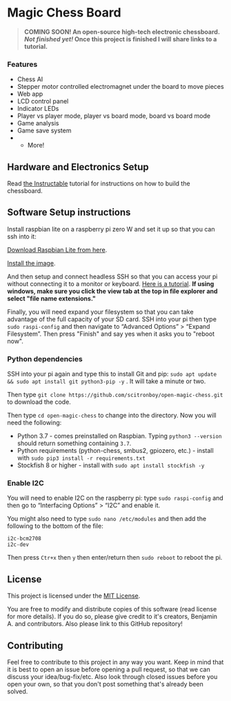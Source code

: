 # Magic Chess Board

> **COMING SOON! An open-source high-tech electronic chessboard. _Not finished yet!_ Once this project is finished I will share links to a tutorial.**

### Features

+ Chess AI
+ Stepper motor controlled electromagnet under the board to move pieces
+ Web app
+ LCD control panel
+ Indicator LEDs
+ Player vs player mode, player vs board mode, board vs board mode
+ Game analysis
+ Game save system
+ + More!

## Hardware and Electronics Setup

Read [the Instructable]() tutorial for instructions on how to build the chessboard.

## Software Setup instructions

Install raspbian lite on a raspberry pi zero W and set it up so that you can ssh into it:

[Download Raspbian Lite from here](https://www.raspberrypi.org/downloads/raspbian/).

[Install the image](https://www.raspberrypi.org/documentation/installation/installing-images/README.md).

And then setup and connect headless SSH so that you can access your pi without connecting it to a monitor or keyboard. [Here is a tutorial](https://core-electronics.com.au/tutorials/raspberry-pi-zerow-headless-wifi-setup.html). **If using windows, make sure you click the view tab at the top in file explorer and select "file name extensions."**

Finally, you will need expand your filesystem so that you can take advantage of the full capacity of your SD card. SSH into your pi then type `sudo raspi-config` and then navigate to “Advanced Options” > “Expand Filesystem”. Then press "Finish" and say yes when it asks you to "reboot now".

### Python dependencies

SSH into your pi again and type this to install Git and pip: `sudo apt update && sudo apt install git python3-pip -y` . It will take a minute or two.

Then type `git clone https://github.com/scitronboy/open-magic-chess.git` to download the code.

Then type `cd open-magic-chess` to change into the directory. Now you will need the following:

+ Python 3.7 - comes preinstalled on Raspbian. Typing `python3 --version` should return something containing `3.7`.
+ Python requirements (python-chess, smbus2, gpiozero, etc.) - install with `sudo pip3 install -r requirements.txt`
+ Stockfish 8 or higher - install with `sudo apt install stockfish -y`

<!-- If you are planning to do python development on this project, you will also need a virtual environment:

    pip3 install virtualenv
    virtualenv -p python3 venv
    source venv/bin/activate

`source venv/bin/activate` will need to be re-run every time you restart your pi.

If you are just planning to build the chessboard then you do not need a virtualenv.-->

### Enable I2C

You will need to enable I2C on the raspberry pi: type `sudo raspi-config` and then go to “Interfacing Options” > “I2C” and enable it.

You might also need to type `sudo nano /etc/modules` and then add the following to the bottom of the file:

    i2c-bcm2708
    i2c-dev
    
Then press `Ctr+x` then `y` then enter/return then `sudo reboot` to reboot the pi.

## License

This project is licensed under the [MIT License](https://github.com/scitronboy/open-magic-chess/blob/master/LICENSE).

You are free to modify and distribute copies of this software (read license for more details). If you do so, please give credit to it's creators, Benjamin A. and contributors. Also please link to this GitHub repository!
    
## Contributing

Feel free to contribute to this project in any way you want. Keep in mind that it is best to open an issue before opening a pull request, so that we can discuss your idea/bug-fix/etc. Also look through closed issues before you open your own, so that you don't post something that's already been solved.
